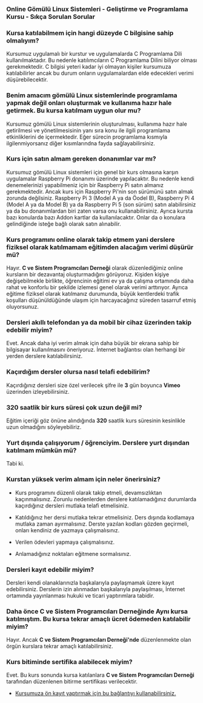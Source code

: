  ### Online Gömülü Linux Sistemleri - Geliştirme ve Programlama Kursu - Sıkça Sorulan Sorular

### Kursa katılabilmem için hangi düzeyde C bilgisine sahip olmalıyım?
Kursumuz uygulamalı bir kurstur ve uygulamalarda C Programlama Dili kullanılmaktadır. Bu nedenle katılımcıların C Programlama Dilini biliyor olması gerekmektedir. C bilgisi yeteri kadar iyi olmayan kişiler kursumuza katılabilirler ancak bu durum onların uygulamalardan elde edecekleri verimi düşürebilecektir.

### Benim amacım gömülü Linux sistemlerinde programlama yapmak değil onları oluşturmak ve kullanıma hazır hale getirmek. Bu kursa katılmam uygun olur mu?
Kursumuz gömülü Linux sistemlerinin oluşturulması, kullanıma hazır hale getirilmesi ve yönetilmesisinin yanı sıra konu ile ilgili programlama etkinliklerini de içermektedir. Eğer sürecin programlama kısmıyla ilgilenmiyorsanız diğer kısımlarındna fayda sağlayabilirsiniz.

### Kurs için satın almam gereken donanımlar var mı?
Kursumuz gömülü Linux sistemleri için genel bir kurs olmasına karşın uygulamalar Raspberry Pi donanımı üzerinde yapılacaktır. Bu nedenle kendi denemelerinizi yapabilmeniz için bir Raspberry Pi satın almanız gerekmektedir. Ancak kurs için Raspberry Pi'nin son sürümünü satın almak zorunda değilsiniz. Raspberry Pi 3 (Model A ya da Öodel B), Raspberry Pi 4 (Model A ya da Model B) ya da Raspberry Pi 5 (son sürüm) satın alabilirsiniz ya da bu donanımlardan biri zaten varsa onu kullanabilirsiniz. Ayrıca kursta bazı konularda bazı Addon kartlar da kullanılacaktır. Onlar da o konulara gelindiğinde isteğe bağlı olarak satın alınabilir.

### Kurs programını online olarak takip etmem yani derslere fiziksel olarak katılmamam eğitimden alacağım verimi düşürür mü?
Hayır. __C ve Sistem Programcıları Derneği__ olarak düzenlediğimiz online kursların bir dezavantaj oluşturmadığını görüyoruz. Kişiden kişiye değişebilmekle birlikte, öğrencinin eğitimi ev ya da çalışma ortamında daha rahat ve konforlu bir şekilde izlemesi genel olarak verimi arttırıyor. Ayrıca eğitime fiziksel olarak katılmanız durumunda, büyük kentlerdeki trafik koşulları düşünüldüğünde ulaşım için harcayacağınız süreden tasarruf etmiş oluyorsunuz.

### Dersleri akıllı telefondan ya da mobil bir cihaz üzerinden takip edebilir miyim?
Evet. Ancak daha iyi verim almak için daha büyük bir ekrana sahip bir bilgisayar kullanılmasını öneriyoruz. İnternet bağlantısı olan herhangi bir yerden derslere katılabilirsiniz.

### Kaçırdığım dersler olursa nasıl telafi edebilirim?
Kaçırdığınız dersleri size özel verilecek şifre ile  __3__  gün boyunca __Vimeo__ üzerinden izleyebilirsiniz.

### 320 saatlik bir kurs süresi çok uzun değil mi?
Eğitim içeriği göz önüne alındığında __320__ saatlik kurs süresinin kesinlikle uzun olmadığını söyleyebiliriz. 

### Yurt dışında çalışıyorum / öğrenciyim. Derslere yurt dışından katılmam mümkün mü?
Tabi ki. 

### Kurstan yüksek verim almam için neler önerirsiniz?
+ Kurs programını düzenli olarak takip etmeli, devamsızlıktan kaçınmalısınız. Zorunlu nedenlerden derslere katılamadığınız durumlarda kaçırdığınız dersleri mutlaka telafi etmelisiniz.

+ Katıldığınız her dersi mutlaka tekrar etmelisiniz. Ders dışında kodlamaya mutlaka zaman ayırmalısınız. Derste yazılan kodları gözden geçirmeli, onları kendiniz de yazmaya çalışmalısınız.

+ Verilen ödevleri yapmaya çalışmalısınız.

+ Anlamadığınız noktaları eğitmene sormalısınız.

### Dersleri kayıt edebilir miyim?
Dersleri kendi olanaklarınızla başkalarıyla paylaşmamak üzere kayıt edebilirsiniz. Derslerin izin alınmadan başkalarıyla paylaşılması, İnternet ortamında yayınlanması hukuki ve ticari yaptırımlara tabidir.

### Daha önce C ve Sistem Programcıları Derneğinde Aynı kursa katılmıştım. Bu kursa tekrar amaçlı ücret ödemeden katılabilir miyim?
Hayır. Ancak __C ve Sistem Programcıları Derneği'nde__ düzenlenmekte olan örgün kurslara tekrar amaçlı katılabilirsiniz.

### Kurs bitiminde sertifika alabilecek miyim?
Evet. Bu kurs sonunda kursa katılanlara __C ve Sistem Programcıları Derneği__ tarafından düzenlenen bitirme sertifikası verilecektir.

+ [Kursumuza ön kayıt yaptırmak için bu bağlantıyı kullanabilirsiniz.](https://us02web.zoom.us/meeting/register/tZwsde6hqzgtH9fu8Bd2BqPqfedu34TG6CGR#/registration)

